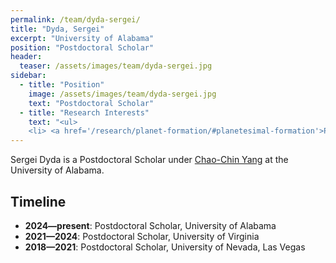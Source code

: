 ```yaml
---
permalink: /team/dyda-sergei/
title: "Dyda, Sergei"
excerpt: "University of Alabama"
position: "Postdoctoral Scholar"
header:
  teaser: /assets/images/team/dyda-sergei.jpg
sidebar:
  - title: "Position"
    image: /assets/images/team/dyda-sergei.jpg
    text: "Postdoctoral Scholar"
  - title: "Research Interests"
    text: "<ul>
    <li> <a href='/research/planet-formation/#planetesimal-formation'>Planetesimal formation</a>"
---
```

Sergei Dyda is a Postdoctoral Scholar under [Chao-Chin Yang](/team/u-alabama-00-yang-chao-chin) at the University of Alabama.


## Timeline
- __2024—present__: Postdoctoral Scholar, University of Alabama
- __2021—2024__: Postdoctoral Scholar, University of Virginia
- __2018—2021__: Postdoctoral Scholar, University of Nevada, Las Vegas
